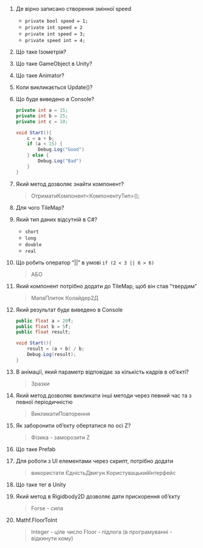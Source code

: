 1. Де вірно записано створення змінної speed

   - `private bool speed = 1;`
   - `private int speed = 2`
   - `private int speed = 3;` 
   - `private speed int = 4;`

2. Що таке Ізометрія?


3. Що таке GameObject в Unity?

4. Що таке Animator?

5. Коли викликається Update()?

6. Що буде виведено в Console?

   ```csharp
   private int a = 15;
   private int b = 25;
   private int c = 10;

   void Start(){
       c = a + b;
       if (a < 15) {
           Debug.Log("Good")
       } else {
           Debug.Log("Bad")
       }
   }
   ```



7. Який метод дозволяє знайти компонент?
    > ОтриматиКомпонент<КомпонентуТип>();

8. Для чого TileMap?

9. Який тип даних відсутній в C#?
   - `short`
   - `long`
   - `double`
   - `real` 

10. Що робить оператор “||” в умові `if (2 < 3 || 6 > 6)`
    > АБО

11. Який компонент потрібно додати до TileMap, щоб він став “твердим”
    > МапаПлиток Колайдер2Д

12. Який результат буде виведено в Console

    ```csharp
    public float a = 20f;
    public float b = 5f;
    public float result;

    void Start(){
        result = (a + b) / b;
        Debug.Log(result);
    }
    ```

13. В анімації, який параметр відповідає за кількість кадрів в об’єкті?
    > Зразки

14. Який метод дозволяє викликати інші методи через певний час та з певної періодичністю
    > ВикликатиПовторення
15. Як заборонити об’єкту обертатися по осі Z?
    > Фізика - заморозити Z

16. Що таке Prefab

17. Для роботи з UI елементами через скрипт, потрібно додати
    > використати ЄдністьДвигун.КористувацькийІнтерфейс

18. Що таке тег в Unity

19. Який метод в Rigidbody2D дозволяє дати прискорення об’єкту
    > Forse - сила

20. Mathf.FloorToInt
    > Integer - ціле число 
    > Floor - підлога (в програмуванні - відкинути кому)